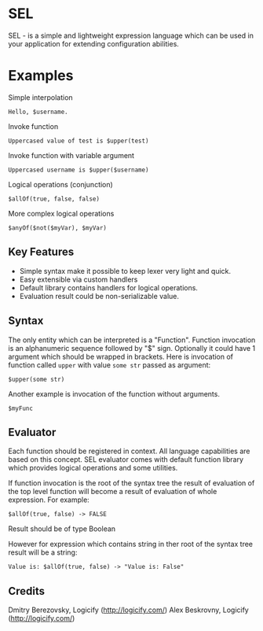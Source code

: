 # SEL
SEL - is a simple and lightweight expression language which can be used in your application for extending configuration abilities.

# Examples

Simple interpolation

```
Hello, $username.
```

Invoke function

```
Uppercased value of test is $upper(test)
```

Invoke function with variable argument

```
Uppercased username is $upper($username)
```

Logical operations (conjunction)

```
$allOf(true, false, false)
```

More complex logical operations

```
$anyOf($not($myVar), $myVar)
```

## Key Features
* Simple syntax make it possible to keep lexer very light and quick.
* Easy extensible via custom handlers
* Default library contains handlers for logical operations.
* Evaluation result could be non-serializable value.

## Syntax

The only entity which can be interpreted is a "Function". Function invocation is an alphanumeric sequence followed by "$" sign. Optionally it could have 1 argument which should be wrapped in brackets.
Here is invocation of function called ```upper``` with value ```some str``` passed as argument:

```
$upper(some str)
```

Another example is invocation of the function without arguments.

```
$myFunc
```

## Evaluator

Each function should be registered in context. All language capabilities are based on this concept.
SEL evaluator comes with default function library which provides logical operations and some utilities.

If function invocation is the root of the syntax tree the result of evaluation of the top level function will become a result of evaluation of whole expression.
For example:

```
$allOf(true, false) -> FALSE
```
Result should be of type Boolean

However for expression which contains string in ther root of the syntax tree result will be a string:
```
Value is: $allOf(true, false) -> "Value is: False"
```

Credits
-------
Dmitry Berezovsky, Logicify (<http://logicify.com/>)
Alex Beskrovny, Logicify (<http://logicify.com/>)
